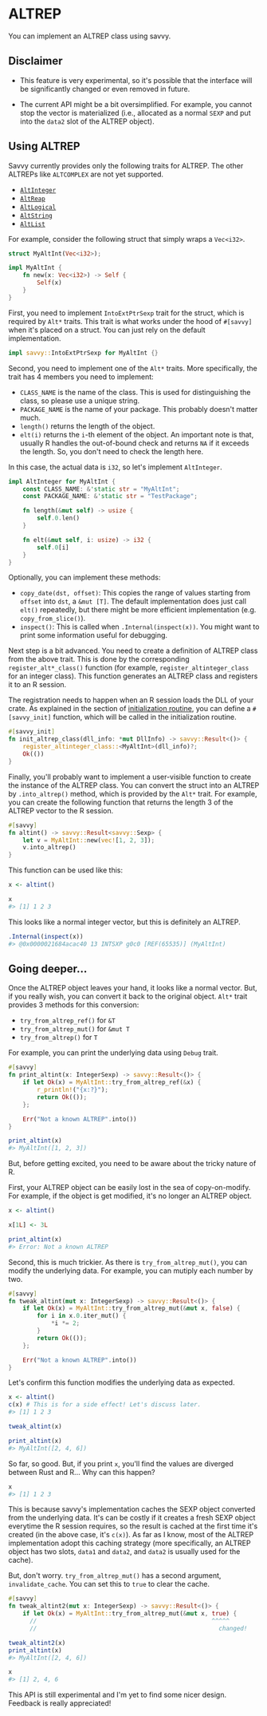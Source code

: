 # ALTREP

You can implement an ALTREP class using savvy. 

## Disclaimer

* This feature is very experimental, so it's possible that the interface will be
  significantly changed or even removed in future.

* The current API might be a bit oversimplified. For example, you cannot stop
  the vector is materialized (i.e., allocated as a normal `SEXP` and put into
  the `data2` slot of the ALTREP object).

## Using ALTREP

Savvy currently provides only the following traits for ALTREP. The other ALTREPs
like `ALTCOMPLEX` are not yet supported.

* [`AltInteger`](https://yutannihilation.github.io/savvy/reference/savvy/altrep/trait.AltInteger.html)
* [`AltReap`](https://yutannihilation.github.io/savvy/reference/savvy/altrep/trait.AltReap.html)
* [`AltLogical`](https://yutannihilation.github.io/savvy/reference/savvy/altrep/trait.AltLogical.html)
* [`AltString`](https://yutannihilation.github.io/savvy/reference/savvy/altrep/trait.AltString.html)
* [`AltList`](https://yutannihilation.github.io/savvy/reference/savvy/altrep/trait.AltList.html)

For example, consider the following struct that simply wraps a `Vec<i32>`.

```rust
struct MyAltInt(Vec<i32>);

impl MyAltInt {
    fn new(x: Vec<i32>) -> Self {
        Self(x)
    }
}
```

First, you need to implement `IntoExtPtrSexp` trait for the struct, which is
required by `Alt*` traits. This trait is what works under the hood of `#[savvy]`
when it's placed on a struct. You can just rely on the default implementation.

```rust
impl savvy::IntoExtPtrSexp for MyAltInt {}
```

Second, you need to implement one of the `Alt*` traits. More specifically, the
trait has 4 members you need to implement:

* `CLASS_NAME` is the name of the class. This is used for distinguishing the class, so
  please use a unique string.
* `PACKAGE_NAME` is the name of your package. This probably doesn't matter much.
* `length()` returns the length of the object.
* `elt(i)` returns the `i`-th element of the object. An important note is that,
  usually R handles the out-of-bound check and returns `NA` if it exceeds the
  length. So, you don't need to check the length here.

In this case, the actual data is `i32`, so let's implement `AltInteger`.

``` rust
impl AltInteger for MyAltInt {
    const CLASS_NAME: &'static str = "MyAltInt";
    const PACKAGE_NAME: &'static str = "TestPackage";

    fn length(&mut self) -> usize {
        self.0.len()
    }

    fn elt(&mut self, i: usize) -> i32 {
        self.0[i]
    }
}
```

Optionally, you can implement these methods:

* `copy_date(dst, offset)`: This copies the range of values starting from
  `offset` into `dst`, a `&mut [T]`. The default implementation does just call
  `elt()` repeatedly, but there might be more efficient implementation (e.g.
  `copy_from_slice()`).
* `inspect()`: This is called when `.Internal(inspect(x))`. You might want to
  print some information useful for debugging.

Next step is a bit advanced. You need to create a definition of ALTREP class
from the above trait. This is done by the corresponding `register_alt*_class()`
function (for example, `register_altinteger_class` for an integer class). This
function generates an ALTREP class and registers it to an R session.

The registration needs to happen when an R session loads the DLL of your crate.
As explained in the section of [initialization routine](./initialization_routine.md),
you can define a `#[savvy_init]` function, which will be called in the 
initialization routine.

``` rust
#[savvy_init]
fn init_altrep_class(dll_info: *mut DllInfo) -> savvy::Result<()> {
    register_altinteger_class::<MyAltInt>(dll_info)?;
    Ok(())
}
```

Finally, you'll probably want to implement a user-visible function to create the
instance of the ALTREP class. You can convert the struct into an ALTREP by
`.into_altrep()` method, which is provided by the `Alt*` trait. For example, you
can create the following function that returns the length 3 of the ALTREP vector
to the R session.

``` rust
#[savvy]
fn altint() -> savvy::Result<savvy::Sexp> {
    let v = MyAltInt::new(vec![1, 2, 3]);
    v.into_altrep()
}
```

This function can be used like this:

``` r
x <- altint()

x
#> [1] 1 2 3
```

This looks like a normal integer vector, but this is definitely an ALTREP.

```r
.Internal(inspect(x))
#> @0x0000021684acac40 13 INTSXP g0c0 [REF(65535)] (MyAltInt)
```

## Going deeper...

Once the ALTREP object leaves your hand, it looks like a normal vector. But, if
you really wish, you can convert it back to the original object. `Alt*` trait
provides 3 methods for this conversion:

* `try_from_altrep_ref()` for `&T`
* `try_from_altrep_mut()` for `&mut T`
* `try_from_altrep()` for `T`

For example, you can print the underlying data using `Debug` trait.

``` rust
#[savvy]
fn print_altint(x: IntegerSexp) -> savvy::Result<()> {
    if let Ok(x) = MyAltInt::try_from_altrep_ref(&x) {
        r_println!("{x:?}");
        return Ok(());
    };

    Err("Not a known ALTREP".into())
}
```

``` r
print_altint(x)
#> MyAltInt([1, 2, 3])
```

But, before getting excited, you need to be aware about the tricky nature of R.

First, your ALTREP object can be easily lost in the sea of copy-on-modify. For
example, if the object is get modified, it's no longer an ALTREP object.

``` r
x <- altint()

x[1L] <- 3L

print_altint(x)
#> Error: Not a known ALTREP
```

Second, this is much trickier. As there is `try_from_altrep_mut()`, you can
modify the underlying data. For example, you can mutiply each number by two.

``` rust
#[savvy]
fn tweak_altint(mut x: IntegerSexp) -> savvy::Result<()> {
    if let Ok(x) = MyAltInt::try_from_altrep_mut(&mut x, false) {
        for i in x.0.iter_mut() {
            *i *= 2;
        }
        return Ok(());
    };

    Err("Not a known ALTREP".into())
}
```

Let's confirm this function modifies the underlying data as expected.

``` r
x <- altint()
c(x) # This is for a side effect! Let's discuss later.
#> [1] 1 2 3

tweak_altint(x)

print_altint(x)
#> MyAltInt([2, 4, 6])
```

So far, so good. But, if you print `x`, you'll find the values are diverged
between Rust and R... Why can this happen?

``` r
x
#> [1] 1 2 3
```

This is because savvy's implementation caches the SEXP object converted from the
underlying data. It's can be costly if it creates a fresh SEXP object everytime
the R session requires, so the result is cached at the first time it's created
(in the above case, it's `c(x)`). As far as I know, most of the ALTREP
implementation adopt this caching strategy (more specifically, an ALTREP object
has two slots, `data1` and `data2`, and `data2` is usually used for the cache).

But, don't worry. `try_from_altrep_mut()` has a second argument,
`invalidate_cache`. You can set this to `true` to clear the cache.

```rust
#[savvy]
fn tweak_altint2(mut x: IntegerSexp) -> savvy::Result<()> {
    if let Ok(x) = MyAltInt::try_from_altrep_mut(&mut x, true) {
      //                                                 ^^^^^
      //                                                   changed!
```

``` r
tweak_altint2(x)
print_altint(x)
#> MyAltInt([2, 4, 6])

x
#> [1] 2, 4, 6
```

This API is still experimental and I'm yet to find some nicer design. Feedback
is really appreciated!
